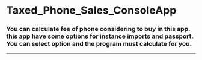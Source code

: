 # Taxed_Phone_Sales_ConsoleApp

### You can calculate fee of phone considering to buy in this app. this app have some options for instance imports and passport. You can select option and the program must calculate for you.

---
